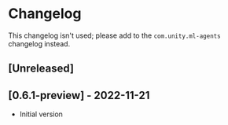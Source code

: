 # Changelog
This changelog isn't used; please add to the `com.unity.ml-agents` changelog instead.

## [Unreleased]
## [0.6.1-preview] - 2022-11-21
 * Initial version
